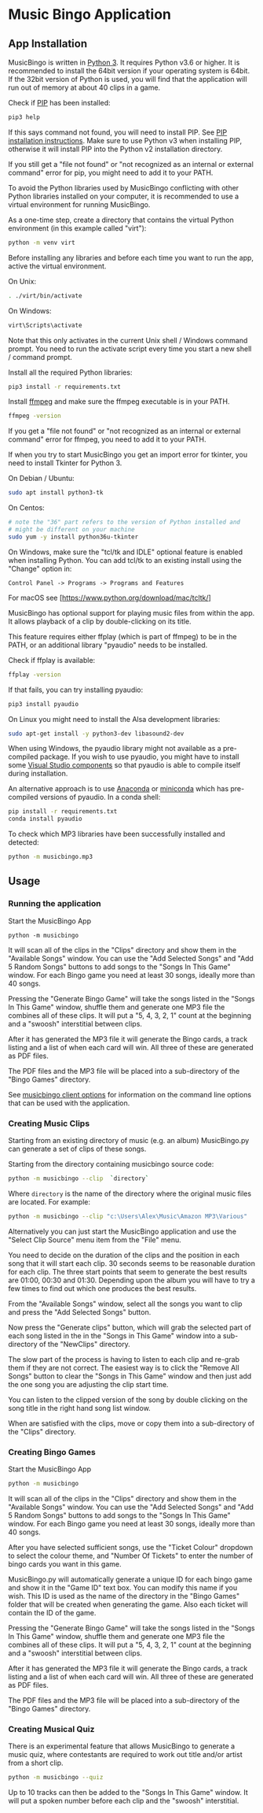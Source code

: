 # Music Bingo Application

## App Installation

MusicBingo is written in [Python 3](https://www.python.org/). It requires
Python v3.6 or higher. It is recommended to install the 64bit version if your
operating system is 64bit. If the 32bit version of Python is used, you will
find that the application will run out of memory at about 40 clips in a game.

Check if [PIP](https://pypi.org/project/pip/) has been installed:

```sh
pip3 help
```

If this says command not found, you will need to install PIP. See
[PIP installation instructions](https://pip.pypa.io/en/stable/installing/).
Make sure to use Python v3 when installing PIP, otherwise it will install PIP
into the Python v2 installation directory.

If you still get a "file not found" or "not recognized as an internal or
external command" error for pip, you might need to add it to your PATH.

To avoid the Python libraries used by MusicBingo conflicting with other Python
libraries installed on your computer, it is recommended to use a virtual
environment for running MusicBingo.

As a one-time step, create a directory that contains the virtual Python
environment (in this example called "virt"):

```sh
python -m venv virt
```

Before installing any libraries and before each time you want to run the app,
active the virtual environment.

On Unix:

```sh
. ./virt/bin/activate
```

On Windows:

```cmd
virt\Scripts\activate
```

Note that this only activates in the current Unix shell / Windows command
prompt. You need to run the activate script every time you start a new
shell / command prompt.

Install all the required Python libraries:

```sh
pip3 install -r requirements.txt
```

Install [ffmpeg](https://www.ffmpeg.org/) and make sure the ffmpeg executable is
in your PATH.

```sh
ffmpeg -version
```

If you get a "file not found" or "not recognized as an internal or external
command" error for ffmpeg, you need to add it to your PATH.

If when you try to start MusicBingo you get an import error for tkinter, you
need to install Tkinter for Python 3.

On Debian / Ubuntu:

```sh
sudo apt install python3-tk
```

On Centos:

```sh
# note the "36" part refers to the version of Python installed and
# might be different on your machine
sudo yum -y install python36u-tkinter
```

On Windows, make sure the "tcl/tk and IDLE" optional feature is enabled when
installing Python. You can add tcl/tk to an existing install using the "Change"
option in:

    Control Panel -> Programs -> Programs and Features

For macOS see [https://www.python.org/download/mac/tcltk/]

MusicBingo has optional support for playing music files from within the app.
It allows playback of a clip by double-clicking on its title.

This feature requires either ffplay (which is part of ffmpeg) to be in the
PATH, or an additional library "pyaudio" needs to be installed.

Check if ffplay is available:

```sh
ffplay -version
```

If that fails, you can try installing pyaudio:

```sh
pip3 install pyaudio
```

On Linux you might need to install the Alsa development libraries:

```sh
sudo apt-get install -y python3-dev libasound2-dev
```

When using Windows, the pyaudio library might not available as a
pre-compiled package. If you wish to use pyaudio, you might have to
install some [Visual Studio components](https://visualstudio.microsoft.com/downloads/)
so that pyaudio is able to compile itself during installation.

An alternative approach is to use
[Anaconda](https://www.anaconda.com/products/individual) or
[miniconda](https://docs.conda.io/en/latest/miniconda.html) which has pre-compiled
versions of pyaudio. In a conda shell:

```sh
pip install -r requirements.txt
conda install pyaudio
```

To check which MP3 libraries have been successfully installed and detected:

```sh
python -m musicbingo.mp3
```

## Usage

### Running the application

Start the MusicBingo App

    python -m musicbingo

It will scan all of the clips in the "Clips" directory and show them in the
"Available Songs" window. You can use the "Add Selected Songs" and "Add 5 Random
Songs" buttons to add songs to the "Songs In This Game" window. For each Bingo
game you need at least 30 songs, ideally more than 40 songs.

Pressing the "Generate Bingo Game" will take the songs listed in the
"Songs In This Game" window, shuffle them and generate one MP3 file the
combines all of these clips. It will put a "5, 4, 3, 2, 1" count at the
beginning and a "swoosh" interstitial between clips.

After it has generated the MP3 file it will generate the Bingo cards, a track
listing and a list of when each card will win. All three of these are generated
as PDF files.

The PDF files and the MP3 file will be placed into a sub-directory of the
"Bingo Games" directory.

See [musicbingo client options](./options.md) for information on the
command line options that can be used with the application.

### Creating Music Clips

Starting from an existing directory of music (e.g. an album) MusicBingo.py
can generate a set of clips of these songs.

Starting from the directory containing musicbingo source code:

```sh
python -m musicbingo --clip  `directory`
```

Where `directory` is the name of the directory where the original music
files are located. For example:

```sh
python -m musicbingo --clip "c:\Users\Alex\Music\Amazon MP3\Various"
```

Alternatively you can just start the MusicBingo application and use the
"Select Clip Source" menu item from the "File" menu.

You need to decide on the duration of the clips and the position in each song
that it will start each clip. 30 seconds seems to be reasonable duration for
each clip. The three start points that seem to generate the best results are
01:00, 00:30 and 01:30. Depending upon the album you will have to try a few
times to find out which one produces the best results.

From the "Available Songs" window, select all the songs you want to clip and
press the "Add Selected Songs" button.

Now press the "Generate clips" button, which will grab the selected part of
each song listed in the in the "Songs in This Game" window into a sub-directory
of the "NewClips" directory.

The slow part of the process is having to listen to each clip and re-grab them
if they are not correct. The easiest way is to click the "Remove All Songs"
button to clear the "Songs in This Game" window and then just add the one song
you are adjusting the clip start time.

You can listen to the clipped version of the song by double clicking on the
song title in the right hand song list window.

When are satisfied with the clips, move or copy them into a sub-directory of the
"Clips" directory.

### Creating Bingo Games

Start the MusicBingo App

```sh
python -m musicbingo
```

It will scan all of the clips in the "Clips" directory and show them in the
"Available Songs" window. You can use the "Add Selected Songs" and "Add 5 Random
Songs" buttons to add songs to the "Songs In This Game" window. For each Bingo
game you need at least 30 songs, ideally more than 40 songs.

After you have selected sufficient songs, use the "Ticket Colour" dropdown to
select the colour theme, and "Number Of Tickets" to enter the number of bingo
cards you want in this game.

MusicBingo.py will automatically generate a unique ID for each bingo game and
show it in the "Game ID" text box. You can modify this name if you wish. This
ID is used as the name of the directory in the "Bingo Games" folder that will
be created when generating the game. Also each ticket will contain the ID of
the game.

Pressing the "Generate Bingo Game" will take the songs listed in the
"Songs In This Game" window, shuffle them and generate one MP3 file the
combines all of these clips. It will put a "5, 4, 3, 2, 1" count at the
beginning and a "swoosh" interstitial between clips.

After it has generated the MP3 file it will generate the Bingo cards, a track
listing and a list of when each card will win. All three of these are generated
as PDF files.

The PDF files and the MP3 file will be placed into a sub-directory of the
"Bingo Games" directory.

### Creating Musical Quiz

There is an experimental feature that allows MusicBingo to generate a music
quiz, where contestants are required to work out title and/or artist from a
short clip.

```sh
python -m musicbingo --quiz
```

Up to 10 tracks can then be added to the "Songs In This Game" window. It will
put a spoken number before each clip and the "swoosh" interstitial.
